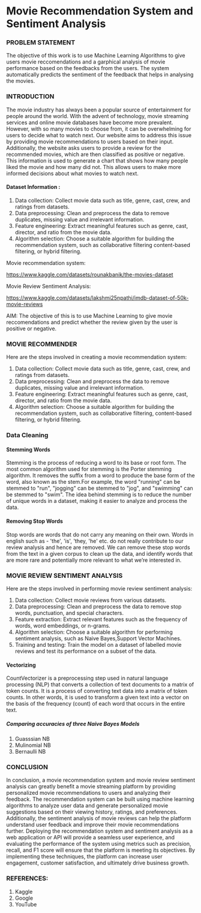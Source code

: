 # Movie Recommendation System and Sentiment Analysis


### PROBLEM STATEMENT

The objective of this work is to use Machine Learning Algorithms to give users movie reccomendations and a garphical analysis of movie performance based on the feedbacks from the users. The system automatically predicts the sentiment of the feedback that helps in analysing the movies.

### INTRODUCTION

The movie industry has always been a popular source of entertainment for people around the world. With the advent of technology, movie streaming services and online movie databases 
have become more prevalent. However, with so many movies to choose from, it can be overwhelming for users to decide what to watch next. Our website aims to address this issue by providing movie recommendations to users based on their input. Additionally, the website asks users to provide a review for the recommended movies, which are then classified as positive or negative. This information is used to generate a chart that shows how many people liked the movie and how many did not. This allows users to make more informed decisions about what movies to watch next.

#### Dataset Information :

1. Data collection: Collect movie data such as title, genre, cast, crew, and ratings from datasets.
2. Data preprocessing: Clean and preprocess the data to remove duplicates, missing value and irrelevant information.
3. Feature engineering: Extract meaningful features such as genre, cast, director, and ratio from the movie data.
4. Algorithm selection: Choose a suitable algorithm for building the recommendation system, such as collaborative filtering content-based filtering, or hybrid filtering.

Movie recommendation system: 

https://www.kaggle.com/datasets/rounakbanik/the-movies-dataset

Movie Review Sentiment Analysis:

https://www.kaggle.com/datasets/lakshmi25npathi/imdb-dataset-of-50k-movie-reviews

AIM: 
The objective of this is to use Machine Learning to give movie reccomendations and 
predict whether the review given by the user is positive or negative.

### MOVIE RECOMMENDER
Here are the steps involved in creating a movie recommendation system:
1. Data collection: Collect movie data such as title, genre, cast, crew, and ratings from datasets.
2. Data preprocessing: Clean and preprocess the data to remove duplicates, missing value and irrelevant information.
3. Feature engineering: Extract meaningful features such as genre, cast, director, and ratio from the movie data.
4. Algorithm selection: Choose a suitable algorithm for building the recommendation system, such as collaborative filtering, content-based filtering, or hybrid filtering.

### Data Cleaning
#### Stemming Words

Stemming is the process of reducing a word to its base or root form. The most common algorithm used for stemming is the Porter stemming algorithm. It removes the suffix from a word to produce the base form of the word, also known as the stem.For example, the word "running" can be stemmed to "run", "jogging" can be stemmed to "jog", and "swimming" can be stemmed to "swim". The idea behind stemming is to reduce the number of unique words in a dataset, 
making it easier to analyze and process the data.

#### Removing Stop Words
Stop words are words that do not carry any meaning on their own. Words in english such as - 'the', 'is', 'they, 'he' etc. do not really contribute to our review analysis and hence are removed. We can remove these stop words from the text in a given corpus to clean up the data, and identify words that are more rare and potentially more relevant to what we’re interested in.

### MOVIE REVIEW SENTIMENT ANALYSIS

Here are the steps involved in performing movie review sentiment analysis:
1. Data collection: Collect movie reviews from various datasets.
2. Data preprocessing: Clean and preprocess the data to remove stop words, punctuation, and special characters.
3. Feature extraction: Extract relevant features such as the frequency of words, word embeddings, or n-grams. 
4. Algorithm selection: Choose a suitable algorithm for performing sentiment analysis, such as Naive Bayes,Support Vector Machines.
5. Training and testing: Train the model on a dataset of labelled movie reviews and test its performance on a subset of the data.

#### Vectorizing
CountVectorizer is a preprocessing step used in natural language 
processing (NLP) that converts a collection of text documents to a 
matrix of token counts. It is a process of converting text data into a matrix of token counts. In other words, it is used to transform a given text into a vector on the basis of the frequency (count) of each word that occurs in the entire text.

##### Comparing accuracies of three Naive Bayes Models
1. Guasssian NB
2. Mulinomial NB
3. Bernaulli NB

### CONCLUSION
In  conclusion,  a  movie  recommendation  system  and  movie  review  sentiment  analysis can  greatly  benefit  a  movie  streaming  platform  by  providing  personalized  movie 
recommendations  to  users  and  analyzing  their  feedback.
The  recommendation  system  can  be  built  using  machine  learning  algorithms  to  analyze user  data  and  generate  personalized  movie  suggestions  based  on  their  viewing  history, ratings,  and  preferences.  Additionally,  the  sentiment  analysis  of  movie  reviews  can  help the  platform  understand  user  feedback  and  improve  their  movie  recommendations further.
Deploying  the  recommendation  system  and  sentiment  analysis  as  a  web  application  or API  will  provide  a  seamless  user  experience,  and  evaluating  the  performance  of  the system  using  metrics  such  as  precision,  recall,  and  F1  score  will  ensure  that  the platform  is  meeting  its  objectives.  By  implementing  these  techniques,  the  platform  can 
increase  user  engagement,  customer  satisfaction,  and  ultimately  drive  business  growth.

### REFERENCES:
1)    Kaggle
2)    Google
3)    YouTube
